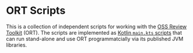 # ORT Scripts

This is a collection of independent scripts for working with the [OSS Review Toolkit] (ORT).
The scripts are implemented as [Kotlin `main.kts` scripts] that can run stand-alone and use ORT programmatcially via its published JVM libraries.

[OSS Review Toolkit]: https://github.com/oss-review-toolkit/ort
[Kotlin `main.kts` scripts]: https://github.com/Kotlin/kotlin-script-examples/blob/master/jvm/main-kts/MainKts.md

